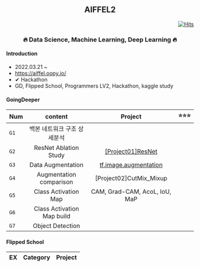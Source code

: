 <h2 align="center">  AIFFEL2 </h3>
  
<div align="right">

[![Hits](https://hits.seeyoufarm.com/api/count/incr/badge.svg?url=https%3A%2F%2Fgithub.com%2Fkim-seo-hyun%2FAiffel2&count_bg=%23A6D2FE&title_bg=%234D4F51&icon=github.svg&icon_color=%23E7E7E7&title=hits&edge_flat=false)](https://hits.seeyoufarm.com)
</div>
  

  
  <h3 align="center"> 🔥 Data Science, Machine Learning, Deep Learning 🔥</h3>


<h4> Introduction </h4>

- 2022.03.21 ~ 
- https://aiffel.oopy.io/
- ✔ Hackathon
- GD, Flipped School, Programmers LV2, Hackathon, kaggle study


<h4> GoingDeeper </h4>

| Num | content | Project | ⭐⭐⭐
|---|:---:|:---:|:---:|
|`G1`| 백본 네트워크 구조 상세분석 | | |
|`G2`| ResNet Ablation Study | [[Project01]ResNet](https://github.com/kim-seo-hyun/Aiffel2/blob/main/GoingDeeper/%5BProject01%5DResNet.ipynb) | |
|`G3`| Data Augmentation | [tf.image.augmentation](https://github.com/kim-seo-hyun/Aiffel2/blob/main/GoingDeeper/%5B03%5Dtf.image.augmentation.ipynb) | |
|`G4`| Augmentation comparison  | [Project02]CutMix_Mixup | |
|`G5`| Class Activation Map | CAM, Grad-CAM, AcoL, IoU, MaP |
|`G6`| Class Activation Map build | |
|`G7`| Object Detection | |


<h4> Flipped School </h4>

| EX | Category | Project
|---|:---:|:---:|
